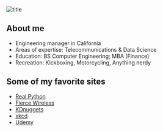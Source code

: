 ![title](https://imgs.xkcd.com/comics/correlation.png)

## About me
* Engineering manager in California
* Areas of expertise: Telecommunications & Data Science
* Education: BS Computer Engineering; MBA (Finance)
* Recreation: Kickboxing, Motorcycling, Anything nerdy

## Some of my favorite sites
* [Real Python](https://realpython.com/)
* [Fierce Wireless](https://www.fiercewireless.com/)
* [KDnuggets](https://www.kdnuggets.com)
* [xkcd](https://xkcd.com/)
* [Udemy](https://www.udemy.com/)
